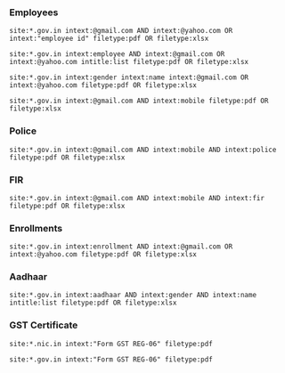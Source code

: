 ### Employees
```
site:*.gov.in intext:@gmail.com AND intext:@yahoo.com OR intext:"employee id" filetype:pdf OR filetype:xlsx
```

```
site:*.gov.in intext:employee AND intext:@gmail.com OR intext:@yahoo.com intitle:list filetype:pdf OR filetype:xlsx
```

```
site:*.gov.in intext:gender intext:name intext:@gmail.com OR intext:@yahoo.com filetype:pdf OR filetype:xlsx
```

```
site:*.gov.in intext:@gmail.com AND intext:mobile filetype:pdf OR filetype:xlsx
```

### Police

```
site:*.gov.in intext:@gmail.com AND intext:mobile AND intext:police filetype:pdf OR filetype:xlsx
```

### FIR

```
site:*.gov.in intext:@gmail.com AND intext:mobile AND intext:fir filetype:pdf OR filetype:xlsx
```

### Enrollments

```
site:*.gov.in intext:enrollment AND intext:@gmail.com OR intext:@yahoo.com filetype:pdf OR filetype:xlsx
```

### Aadhaar

```
site:*.gov.in intext:aadhaar AND intext:gender AND intext:name intitle:list filetype:pdf OR filetype:xlsx
```

### GST Certificate

```
site:*.nic.in intext:"Form GST REG-06" filetype:pdf
```

```
site:*.gov.in intext:"Form GST REG-06" filetype:pdf
```